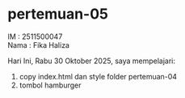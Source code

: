 # pertemuan-05

IM : 2511500047<br>
Nama : Fika Haliza<br>

Hari Ini, Rabu 30 Oktober 2025, saya mempelajari:

<ol>
  <li>copy index.html dan style folder pertemuan-04</li>
  <li>tombol hamburger</li>